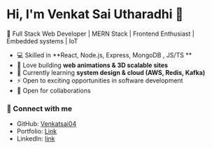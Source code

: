 # Hi, I'm Venkat Sai Utharadhi 👋

🚀 Full Stack Web Developer | MERN Stack | Frontend Enthusiast | Embedded systems | IoT

- 💻 Skilled in **React, Node.js, Express, MongoDB , JS/TS **  
- 🎨 Love building **web animations & 3D scalable sites**  
- 🌱 Currently learning **system design & cloud (AWS, Redis, Kafka)**  
- ⚡ Open to exciting opportunities in software development
- 🤝 Open for collaborations 

### 🔗 Connect with me
- GitHub: [Venkatsai04](https://github.com/Venkatsai04)  
- Portfolio: [Link](https://portfolio-beryl-six-77.vercel.app/) 
- LinkedIn: [link](https://www.linkedin.com/in/vsk434)  
